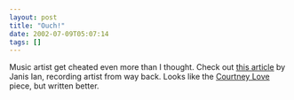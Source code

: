 ```yaml
---
layout: post
title: "Ouch!"
date: 2002-07-09T05:07:14
tags: []
---
```


Music artist get cheated even more than I thought. Check out [this article][1] by Janis Ian, recording artist from way back. Looks like the [Courtney Love][2] piece, but written better. 

   [1]: http://www.janisian.com/article-internet_debacle.html
   [2]: http://www.salon.com/tech/feature/2000/06/14/love/



